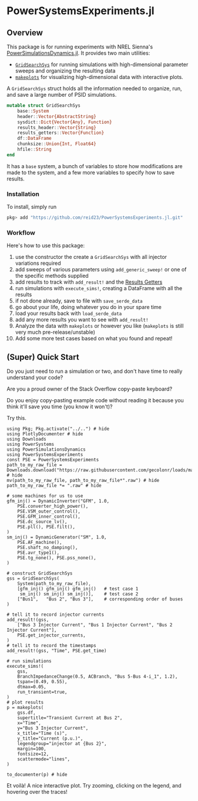 # PowerSystemsExperiments.jl

## Overview
This package is for running experiments with NREL Sienna's [PowerSimulationsDynamics.jl](https://nrel-sienna.github.io/PowerSimulationsDynamics.jl/stable/). It provides two main utilities:
- [`GridSearchSys`](@ref) for running simulations with high-dimensional parameter sweeps and organizing the resulting data
- [`makeplots`](@ref) for visualizing high-dimensional data with interactive plots.

A `GridSearchSys` struct holds all the information needed to organize, run, and save a large number of PSID simulations.
```julia
mutable struct GridSearchSys
    base::System
    header::Vector{AbstractString}
    sysdict::Dict{Vector{Any}, Function}
    results_header::Vector{String}
    results_getters::Vector{Function}
    df::DataFrame
    chunksize::Union{Int, Float64}
    hfile::String
end
```
It has a `base` system, a bunch of variables to store how modifications are made to the system, and a few more variables to specify how to save results.
### Installation
To install, simply run
```julia
pkg> add "https://github.com/reid23/PowerSystemsExperiments.jl.git"
```
### Workflow
Here's how to use this package:
1. use the constructor the create a `GridSearchSys` with all injector variations required
2. add sweeps of various parameters using `add_generic_sweep!` or one of the specific methods supplied
3. add results to track with `add_result!` and the [Results Getters](@ref)
4. run simulations with `execute_sims!`, creating a DataFrame with all the results
5. if not done already, save to file with `save_serde_data`
6. go about your life, doing whatever you do in your spare time
7. load your results back with `load_serde_data`
8. add any more results you want to see with `add_result!`
9. Analyze the data with `makeplots` or however you like (`makeplots` is still very much pre-release/unstable)
10. Add some more test cases based on what you found and repeat!

## (Super) Quick Start
Do you just need to run a simulation or two, and don't have time to really understand your code?

Are you a proud owner of the Stack Overflow copy-paste keyboard?

Do you enjoy copy-pasting example code without reading it because you think it'll save you time (you know it won't)?

Try this.

```@example
using Pkg; Pkg.activate("../..") # hide
using PlotlyDocumenter # hide
using Downloads
using PowerSystems
using PowerSimulationsDynamics
using PowerSystemsExperiments
const PSE = PowerSystemsExperiments
path_to_my_raw_file = Downloads.download("https://raw.githubusercontent.com/gecolonr/loads/main/data/raw_data/WSCC_9bus.raw"); # hide
mv(path_to_my_raw_file, path_to_my_raw_file*".raw") # hide
path_to_my_raw_file *= ".raw" # hide

# some machines for us to use
gfm_inj() = DynamicInverter("GFM", 1.0,
    PSE.converter_high_power(),
    PSE.VSM_outer_control(), 
    PSE.GFM_inner_control(), 
    PSE.dc_source_lv(),
    PSE.pll(), PSE.filt(), 
)
sm_inj() = DynamicGenerator("SM", 1.0, 
    PSE.AF_machine(),
    PSE.shaft_no_damping(), 
    PSE.avr_type1(),
    PSE.tg_none(), PSE.pss_none(),
)

# construct GridSearchSys
gss = GridSearchSys(
    System(path_to_my_raw_file),
    [gfm_inj() gfm_inj() gfm_inj()   # test case 1
     sm_inj() sm_inj() sm_inj()],    # test case 2
    ["Bus1",   "Bus 2", "Bus 3"],    # corresponding order of buses
)

# tell it to record injector currents
add_result!(gss, 
    ["Bus 3 Injector Current", "Bus 1 Injector Current", "Bus 2 Injector Current"], 
    PSE.get_injector_currents,
)
# tell it to record the timestamps
add_result!(gss, "Time", PSE.get_time)

# run simulations
execute_sims!(
    gss,
    BranchImpedanceChange(0.5, ACBranch, "Bus 5-Bus 4-i_1", 1.2), 
    tspan=(0.49, 0.55), 
    dtmax=0.05, 
    run_transient=true, 
)
# plot results
p = makeplots(
    gss.df,
    supertitle="Transient Current at Bus 2",
    x="Time",
    y="Bus 3 Injector Current",
    x_title="Time (s)",
    y_title="Current (p.u.)",
    legendgroup="injector at {Bus 2}",
    margin=100,
    fontsize=12,
    scattermode="lines",
)

to_documenter(p) # hide
```
Et voilà! A nice interactive plot. Try zooming, clicking on the legend, and hovering over the traces!


